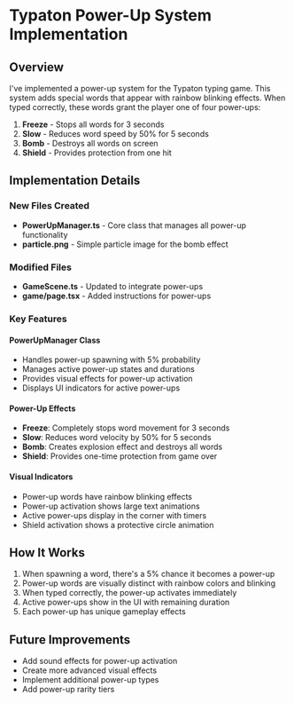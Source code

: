 # Typaton Power-Up System Implementation

## Overview
I've implemented a power-up system for the Typaton typing game. This system adds special words that appear with rainbow blinking effects. When typed correctly, these words grant the player one of four power-ups:

1. **Freeze** - Stops all words for 3 seconds
2. **Slow** - Reduces word speed by 50% for 5 seconds
3. **Bomb** - Destroys all words on screen
4. **Shield** - Provides protection from one hit

## Implementation Details

### New Files Created
- **PowerUpManager.ts** - Core class that manages all power-up functionality
- **particle.png** - Simple particle image for the bomb effect

### Modified Files
- **GameScene.ts** - Updated to integrate power-ups
- **game/page.tsx** - Added instructions for power-ups

### Key Features

#### PowerUpManager Class
- Handles power-up spawning with 5% probability
- Manages active power-up states and durations
- Provides visual effects for power-up activation
- Displays UI indicators for active power-ups

#### Power-Up Effects
- **Freeze**: Completely stops word movement for 3 seconds
- **Slow**: Reduces word velocity by 50% for 5 seconds
- **Bomb**: Creates explosion effect and destroys all words
- **Shield**: Provides one-time protection from game over

#### Visual Indicators
- Power-up words have rainbow blinking effects
- Power-up activation shows large text animations
- Active power-ups display in the corner with timers
- Shield activation shows a protective circle animation

## How It Works

1. When spawning a word, there's a 5% chance it becomes a power-up
2. Power-up words are visually distinct with rainbow colors and blinking
3. When typed correctly, the power-up activates immediately
4. Active power-ups show in the UI with remaining duration
5. Each power-up has unique gameplay effects

## Future Improvements
- Add sound effects for power-up activation
- Create more advanced visual effects
- Implement additional power-up types
- Add power-up rarity tiers

